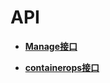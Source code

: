 # API<a name="swr_02_0011"></a>

-   **[Manage接口](Manage接口.md)**  

-   **[containerops接口](containerops接口.md)**  



